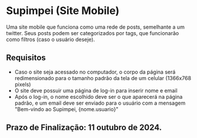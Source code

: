 # Supimpei (Site Mobile)
Uma site mobile que funciona como uma rede de posts, semelhante a um twitter. Seus posts podem ser categorizados por tags, que funcionarão como filtros (caso o usuário deseje).

## Requisitos
 - Caso o site seja acessado no computador, o corpo da página será redimensionado para o tamanho padrão da tela de um celular (1366x768 pixels)
 - O site deve possuir uma página de log-in para inserir nome e email
 - Após o log-in, o nome escolhido deve ser o que aparecerá na página padrão, e um email deve ser enviado para o usuário com a mensagem "Bem-vindo ao Supimpei, {nome.usuario}"

## Prazo de Finalização: 11 outubro de 2024.
